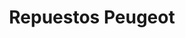 ---
title: "Repuestos Peugeot"
url: /ciudad-autonoma-de-buenos-aires/repuestos-peugeot/
shop: Autoteile
---